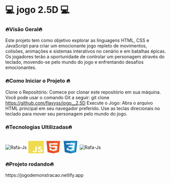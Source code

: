 # 💻 jogo 2.5D 💻

<h3>🔥Visão Geral🔥</h3>

Este projeto tem como objetivo explorar as linguagens HTML, CSS e JavaScript para criar um emocionante jogo repleto de movimentos, colisões, animações e sistemas interativos no cenário e em batalhas épicas. Os jogadores terão a oportunidade de controlar um personagem através do teclado, movendo-se pelo mundo do jogo e enfrentando desafios emocionantes.

<h3>🔥Como Iniciar o Projeto 🔥</h3>

Clone o Repositório: Comece por clonar este repositório em sua máquina. Você pode usar o comando Git a seguir:
git clone https://github.com/flavyss/jogo__2.5D
Execute o Jogo: Abra o arquivo HTML principal em seu navegador preferido. Use as teclas direcionais no teclado para mover seu personagem pelo mundo do jogo.

<h3>🔥Tecnologias Ultilizadas🔥</h3>

 <div style="display: inline_block"><br>
  <img align="center" alt="Rafa-Js" height="40" width="50" src="https://cdn.jsdelivr.net/gh/devicons/devicon/icons/php/php-original.svg" />
    <img align="center" alt="Rafa-Js" height="40" width="50" src="https://raw.githubusercontent.com/devicons/devicon/master/icons/javascript/javascript-plain.svg">   
  <img align="center" alt="Rafa-HTML" height="40" width="50" src="https://raw.githubusercontent.com/devicons/devicon/master/icons/html5/html5-original.svg">
  <img align="center" alt="Rafa-CSS" height="40" width="50" src="https://raw.githubusercontent.com/devicons/devicon/master/icons/css3/css3-original.svg">
    <img align="center" alt="Rafa-Js" height="40" width="50" src="https://cdn.jsdelivr.net/gh/devicons/devicon/icons/mysql/mysql-original-wordmark.svg" />

</div>
<h3>🔥Projeto rodando🔥</h3>
https://jogodemonstracao.netlify.app

